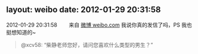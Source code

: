 layout: weibo
date: 2012-01-29 20:31:58
---
2012-01-29 20:31:58  &nbsp;&nbsp;&nbsp;&nbsp;&nbsp;&nbsp; 来自 <a href="http://weibo.com/" rel="nofollow">微博 weibo.com</a>
我说你真的发信了吗，PS 我也挺想知道的~
>  @xcv58: “柴静老师您好，请问您喜欢什么类型的男生？”  ​​​
